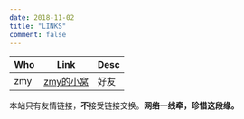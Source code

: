 ```yaml
---
date: 2018-11-02
title: "LINKS"
comment: false
---
```


| Who    | Link                                             | Desc |
|--------|--------------------------------------------------|------|
| zmy    | [zmy的小窝](https://blog.zmyme.com/)             | 好友 |

本站只有友情链接，**不**接受链接交换。**网络一线牵，珍惜这段缘。**